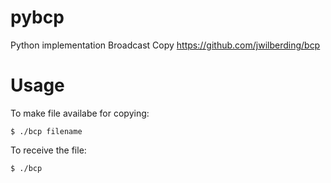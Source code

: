 pybcp
=====

Python implementation Broadcast Copy https://github.com/jwilberding/bcp

# Usage

To make file availabe for copying:

  	$ ./bcp filename

To receive the file:

	$ ./bcp
